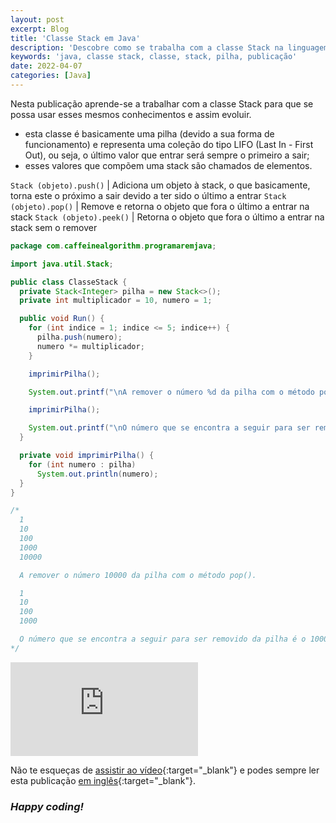 ```yaml
---
layout: post
excerpt: Blog
title: 'Classe Stack em Java'
description: 'Descobre como se trabalha com a classe Stack na linguagem de programação Java. Obtém respostas às tuas dúvidas com a teoria e os exemplos apresentados.'
keywords: 'java, classe stack, classe, stack, pilha, publicação'
date: 2022-04-07
categories: [Java]
---
```


Nesta publicação aprende-se a trabalhar com a classe Stack para que se possa usar esses mesmos conhecimentos e assim evoluir.

- esta classe é basicamente uma pilha (devido a sua forma de funcionamento) e representa uma coleção do tipo LIFO (Last In - First Out), ou seja, o último valor que entrar será sempre o primeiro a sair;
- esses valores que compõem uma stack são chamados de elementos.

`Stack (objeto).push()` | Adiciona um objeto à stack, o que basicamente, torna este o próximo a sair devido a ter sido o último a entrar
`Stack (objeto).pop()` | Remove e retorna o objeto que fora o último a entrar na stack
`Stack (objeto).peek()` | Retorna o objeto que fora o último a entrar na stack sem o remover

```java
package com.caffeinealgorithm.programaremjava;

import java.util.Stack;

public class ClasseStack {
  private Stack<Integer> pilha = new Stack<>();
  private int multiplicador = 10, numero = 1;

  public void Run() {
    for (int indice = 1; indice <= 5; indice++) {
      pilha.push(numero);
      numero *= multiplicador;
    }

    imprimirPilha();

    System.out.printf("\nA remover o número %d da pilha com o método pop().\n\n", pilha.pop());

    imprimirPilha();

    System.out.printf("\nO número que se encontra a seguir para ser removido da pilha é o %d.", pilha.peek());
  }

  private void imprimirPilha() {
    for (int numero : pilha)
      System.out.println(numero);
  }
}

/*
  1
  10
  100
  1000
  10000

  A remover o número 10000 da pilha com o método pop().

  1
  10
  100
  1000

  O número que se encontra a seguir para ser removido da pilha é o 1000.
*/
```

<div class="video-container">
  <iframe src="https://www.youtube.com/embed/kfCzIPNX2CA" frameborder="0" allowfullscreen></iframe>
</div>

Não te esqueças de [assistir ao vídeo](https://youtu.be/kfCzIPNX2CA){:target="\_blank"} e podes sempre ler esta publicação [em inglês](https://nelsonsilvadev.com/blog/stack-class-in-java/){:target="\_blank"}.

### _Happy coding!_
